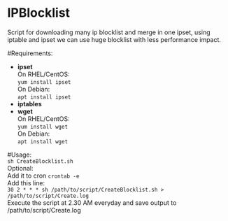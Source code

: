# IPBlocklist
Script for downloading many ip blocklist and merge in one ipset, using iptable and ipset we can use huge blocklist with less performance impact.

#Requirements:  
* **ipset**  
  On RHEL/CentOS:  
    `yum install ipset`  
  On Debian:  
    `apt install ipset`
* **iptables**
* **wget**  
  On RHEL/CentOS:  
    `yum install wget`  
  On Debian:  
    `apt install wget`  

#Usage:  
`sh CreateBlocklist.sh`  
Optional:  
Add it to cron `crontab -e`  
Add this line:  
`30 2 * * * sh /path/to/script/CreateBlocklist.sh > /path/to/script/Create.log`  
Execute the script at 2.30 AM everyday and save output to /path/to/script/Create.log

